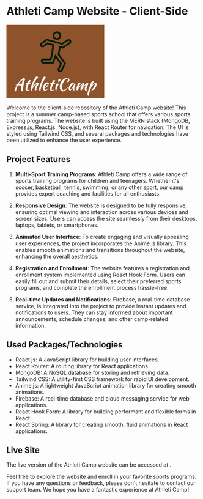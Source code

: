 # Athleti Camp Website - Client-Side

![Athleti Camp Logo](./src/assets/logo.png)

Welcome to the client-side repository of the Athleti Camp website! This project is a summer camp-based sports school that offers various sports training programs. The website is built using the MERN stack (MongoDB, Express.js, React.js, Node.js), with React Router for navigation. The UI is styled using Tailwind CSS, and several packages and technologies have been utilized to enhance the user experience.

## Project Features

1. **Multi-Sport Training Programs**: Athleti Camp offers a wide range of sports training programs for children and teenagers. Whether it's soccer, basketball, tennis, swimming, or any other sport, our camp provides expert coaching and facilities for all enthusiasts.

2. **Responsive Design**: The website is designed to be fully responsive, ensuring optimal viewing and interaction across various devices and screen sizes. Users can access the site seamlessly from their desktops, laptops, tablets, or smartphones.

3. **Animated User Interface**: To create engaging and visually appealing user experiences, the project incorporates the Anime.js library. This enables smooth animations and transitions throughout the website, enhancing the overall aesthetics.

4. **Registration and Enrollment**: The website features a registration and enrollment system implemented using React Hook Form. Users can easily fill out and submit their details, select their preferred sports programs, and complete the enrollment process hassle-free.

5. **Real-time Updates and Notifications**: Firebase, a real-time database service, is integrated into the project to provide instant updates and notifications to users. They can stay informed about important announcements, schedule changes, and other camp-related information.

## Used Packages/Technologies

- React.js: A JavaScript library for building user interfaces.
- React Router: A routing library for React applications.
- MongoDB: A NoSQL database for storing and retrieving data.
- Tailwind CSS: A utility-first CSS framework for rapid UI development.
- Anime.js: A lightweight JavaScript animation library for creating smooth animations.
- Firebase: A real-time database and cloud messaging service for web applications.
- React Hook Form: A library for building performant and flexible forms in React.
- React Spring: A library for creating smooth, fluid animations in React applications.

## Live Site

The live version of the Athleti Camp website can be accessed at []().

Feel free to explore the website and enroll in your favorite sports programs. If you have any questions or feedback, please don't hesitate to contact our support team. We hope you have a fantastic experience at Athleti Camp!

